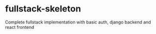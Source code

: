 # fullstack-skeleton
Complete fullstack implementation with basic auth, django backend and react frontend
